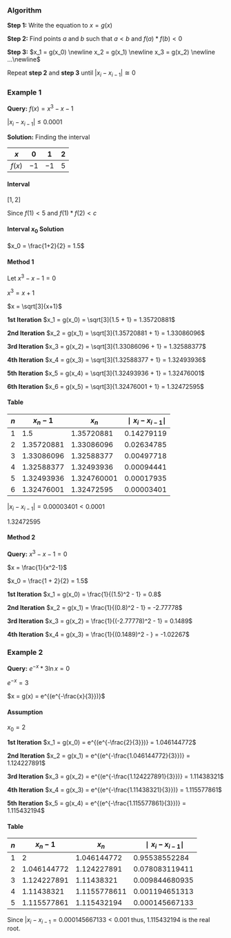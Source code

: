 ### Algorithm
**Step 1:** Write the equation to $x=g(x)$

**Step 2:** Find points $a$ and $b$ such that $a < b$ and $f(a) * f(b) < 0$

**Step 3:** $x_1 = g(x_0) \newline x_2 = g(x_1) \newline x_3 = g(x_2) \newline ...\newline$

Repeat **step 2** and **step 3** until $|x_i - x_{i-1}| \cong 0$

### Example 1

**Query:** $f(x) = x^3 - x - 1$

$|x_i - x_{i-1}| \leq 0.0001$

**Solution:** Finding the interval

| $x$    | $0$   | $1$   | $2$   |
| ------ | --- | --- | --- |
| $f(x)$ | $-1$  | $-1$  | $5$    |

#### Interval
$[1,2]$

Since $f(1) <5$ and $f(1) * f(2) < c$

#### Interval $x_0$ Solution
$x_0 = \frac{1+2}{2} = 1.5$

#### Method 1

Let $x^3-x-1=0$

$x^3 = x + 1$

$x = \sqrt[3]{x+1}$

**1st Iteration**
$x_1 = g(x_0) = \sqrt[3]{1.5 + 1} = 1.35720881$

**2nd Iteration**
$x_2 = g(x_1) = \sqrt[3]{1.35720881 + 1} = 1.33086096$

**3rd Iteration**
$x_3 = g(x_2) = \sqrt[3]{1.33086096 + 1} = 1.32588377$

**4th Iteration**
$x_4 = g(x_3) = \sqrt[3]{1.32588377 + 1} = 1.32493936$

**5th Iteration**
$x_5 = g(x_4) = \sqrt[3]{1.32493936 + 1} = 1.32476001$

**6th Iteration**
$x_6 = g(x_5) = \sqrt[3]{1.32476001 + 1} = 1.32472595$

#### Table

| $n$ | $x_n-1$ | $x_n$ | $∣x_i - x_{i - 1}∣$ |
| --- | --- | --- | --- |
| $1$ | $1.5$ | $1.35720881$ | $0.14279119$ |
| $2$ | $1.35720881$ | $1.33086096$ | $0.02634785$ |
| $3$ | $1.33086096$ | $1.32588377$ | $0.00497718$ |
| $4$ | $1.32588377$ | $1.32493936$ | $0.00094441$ |
| $5$ | $1.32493936$ | $1.324760001$ | $0.00017935$ |
| $6$ | $1.32476001$ | $1.32472595$ | $0.00003401$ |

$|x_i - x_{i-1}| = 0.00003401 < 0.0001$

$1.32472595$

#### Method 2

**Query:** $x^3 - x - 1 = 0$

$x = \frac{1}{x^2-1}$

$x_0 = \frac{1 + 2}{2} = 1.5$

**1st Iteration**
$x_1 = g(x_0) = \frac{1}{(1.5)^2 - 1} = 0.8$

**2nd Iteration**
$x_2 = g(x_1) = \frac{1}{(0.8)^2 - 1} = -2.77778$

**3rd Iteration**
$x_3 = g(x_2) = \frac{1}{(-2.77778)^2 - 1} = 0.1489$

**4th Iteration**
$x_4 = g(x_3) = \frac{1}{(0.1489)^2 - } = -1.02267$

### Example 2
**Query:** $e^{-x} * 3 \ln x = 0$

$e^{-x} = 3$

$x = g(x) = e^{(e^{-\frac{x}{3}})}$

#### Assumption
$x_0 = 2$

**1st Iteration**
$x_1 = g(x_0) = e^{(e^{-\frac{2}{3}})} = 1.046144772$

**2nd Iteration**
$x_2 = g(x_1) = e^{(e^{-\frac{1.046144772}{3}})} = 1.124227891$

**3rd Iteration**
$x_3 = g(x_2) = e^{(e^{-\frac{1.124227891}{3}})} = 1.11438321$

**4th Iteration**
$x_4 = g(x_3) = e^{(e^{-\frac{1.11438321}{3}})} = 1.115577861$

**5th Iteration**
$x_5 = g(x_4) = e^{(e^{-\frac{1.115577861}{3}})} = 1.115432194$

#### Table
| $n$ | $x_n - 1$     | $x_n$          | $∣x_i - x_{i - 1}∣$ |
| --- | ------------- | -------------- | ------------------- |
| $1$ | $2$           | $1.046144772$  | $0.95538552284$     |
| $2$ | $1.046144772$ | $1.124227891$  | $0.078083119411$    |
| $3$ | $1.124227891$ | $1.11438321$   | $0.009844680935$    |
| $4$ | $1.11438321$  | $1.1155778611$ | $0.001194651313$    |
| $5$ | $1.115577861$ | $1.115432194$  | $0.000145667133$                    |

Since $|x_i - x_{i-1} = 0.000145667133 < 0.001$ thus, $1.115432194$ is the real root.